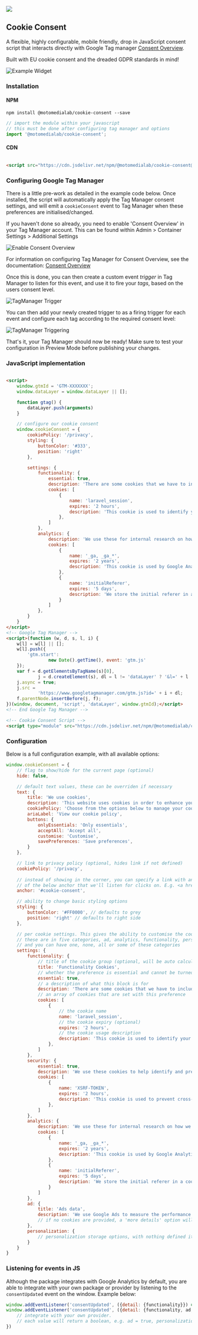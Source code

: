 [![](https://data.jsdelivr.com/v1/package/npm/@motomedialab/cookie-consent/badge)](https://www.jsdelivr.com/package/npm/@motomedialab/cookie-consent)

## Cookie Consent

A flexible, highly configurable, mobile friendly, drop in JavaScript consent script that interacts directly with Google
Tag
manager [Consent Overview](https://support.google.com/tagmanager/answer/10718549?hl=en).

Built with EU cookie consent and the dreaded GDPR standards in mind!

![Example Widget](https://mtcm-public.s3.eu-west-2.amazonaws.com/packages/%40motomedialab/cookie-consent/recording.gif)

### Installation

#### NPM

`npm install @motomedialab/cookie-consent --save`

```javascript
// import the module within your javascript
// this must be done after configuring tag manager and options
import '@motomedialab/cookie-consent';
```

#### CDN

```html

<script src="https://cdn.jsdelivr.net/npm/@motomedialab/cookie-consent@latest" type="module"></script>
```

### Configuring Google Tag Manager

There is a little pre-work as detailed in the example code below. Once installed, the script will automatically apply
the Tag Manager consent settings, and will emit a `cookieConsent` event to Tag Manager when these preferences
are initialised/changed.

If you haven't done so already, you need to enable 'Consent Overview' in your Tag Manager account. This can be found
within Admin > Container Settings > Additional Settings

![Enable Consent Overview](https://mtcm-public.s3.eu-west-2.amazonaws.com/packages/%40motomedialab/cookie-consent/enable-consent-overview.png)

For information on configuring Tag Manager for Consent Overview, see the
documentation: [Consent Overview](https://support.google.com/tagmanager/answer/10718549?hl=en)

Once this is done, you can then create a custom event *trigger* in Tag Manager to listen for this event, and use it to
fire your *tags*, based on the users consent level.

![TagManager Trigger](https://mtcm-public.s3.eu-west-2.amazonaws.com/packages/%40motomedialab/cookie-consent/trigger.png)

You can then add your newly created trigger to as a firing trigger for each event and configure each tag according to
the required consent level:

![TagManager Triggering](https://mtcm-public.s3.eu-west-2.amazonaws.com/packages/%40motomedialab/cookie-consent/triggering.png)

That's it, your Tag Manager should now be ready! Make sure to test your configuration in Preview Mode before publishing
your changes.

### JavaScript implementation

```html

<script>
    window.gtmId = 'GTM-XXXXXXX';
    window.dataLayer = window.dataLayer || [];

    function gtag() {
        dataLayer.push(arguments)
    }

    // configure our cookie consent
    window.cookieConsent = {
        cookiePolicy: '/privacy',
        styling: {
            buttonColor: '#333',
            position: 'right'
        },

        settings: {
            functionality: {
                essential: true,
                description: 'There are some cookies that we have to include in order for certain web pages to function. For this reason, they do not require your consent.',
                cookies: [
                    {
                        name: 'laravel_session',
                        expires: '2 hours',
                        description: 'This cookie is used to identify your unique session on the website.',
                    },
                ]
            },
            analytics: {
                description: 'We use these for internal research on how we can improve the service we provide for all our users. These cookies assess how you interact with our website.',
                cookies: [
                    {
                        name: '_ga, _ga_*',
                        expires: '2 years',
                        description: 'This cookie is used by Google Analytics to distinguish unique users by assigning a randomly generated number as a client identifier. It is included in each page request in a site and used to calculate visitor, session and campaign data for the sites analytics reports.',
                    },
                    {
                        name: 'initialReferer',
                        expires: '5 days',
                        description: 'We store the initial referer in a cookie to help us understand how users find our website.'
                    }
                ]
            },
        }
    }
</script>
<!-- Google Tag Manager -->
<script>(function (w, d, s, l, i) {
    w[l] = w[l] || [];
    w[l].push({
        'gtm.start':
                new Date().getTime(), event: 'gtm.js'
    });
    var f = d.getElementsByTagName(s)[0],
            j = d.createElement(s), dl = l != 'dataLayer' ? '&l=' + l : '';
    j.async = true;
    j.src =
            'https://www.googletagmanager.com/gtm.js?id=' + i + dl;
    f.parentNode.insertBefore(j, f);
})(window, document, 'script', 'dataLayer', window.gtmId);</script>
<!-- End Google Tag Manager -->

<!-- Cookie Consent Script -->
<script type="module" src="https://cdn.jsdelivr.net/npm/@motomedialab/cookie-consent@latest/dist/index.js"></script>
```

### Configuration

Below is a full configuration example, with all available options:

```javascript
window.cookieConsent = {
    // flag to show/hide for the current page (optional)
    hide: false,

    // default text values, these can be overriden if necessary
    text: {
        title: 'We use cookies',
        description: 'This website uses cookies in order to enhance your overall user experience.',
        cookiePolicy: 'Choose from the options below to manage your cookie preferences. :link(Click here) to read our cookie/privacy policy.',
        ariaLabel: 'View our cookie policy',
        buttons: {
            onlyEssentials: 'Only essentials',
            acceptAll: 'Accept all',
            customise: 'Customise',
            savePreferences: 'Save preferences',
        }
    },

    // link to privacy policy (optional, hides link if not defined)
    cookiePolicy: '/privacy',
    
    // instead of showing in the corner, you can specify a link with an href
    // of the below anchor that we'll listen for clicks on. E.g. <a href="#cookie-consent">Privacy Policy</a>
    anchor: '#cookie-consent',

    // ability to change basic styling options
    styling: {
        buttonColor: '#FF0000', // defaults to grey
        position: 'right' // defaults to right side
    },

    // per cookie settings. This gives the ability to customise the cookie settings
    // these are in five categories, ad, analytics, functionality, personalization & security
    // and you can have one, none, all or some of these categories
    settings: {
        functionality: {
            // title of the cookie group (optional, will be auto calculated by default)
            title: 'Functionality Cookies',
            // whether the preference is essential and cannot be turned off (optional, false by default)
            essential: true,
            // a description of what this block is for
            description: 'There are some cookies that we have to include in order for certain web pages to function. For this reason, they do not require your consent.',
            // an array of cookies that are set with this preference
            cookies: [
                {
                    // the cookie name
                    name: 'laravel_session',
                    // the cookie expiry (optional)
                    expires: '2 hours',
                    // the cookie usage description
                    description: 'This cookie is used to identify your unique session on the website.',
                },
            ]
        },
        security: {
            essential: true,
            description: 'We use these cookies to help identify and prevent potential security risks. For this reason, they do not require your consent.',
            cookies: [
                {
                    name: 'XSRF-TOKEN',
                    expires: '2 hours',
                    description: 'This cookie is used to prevent cross-site request forgery (CSRF) attacks.',
                },
            ]
        },
        analytics: {
            description: 'We use these for internal research on how we can improve the service we provide for all our users. These cookies assess how you interact with our website.',
            cookies: [
                {
                    name: '_ga, _ga_*',
                    expires: '2 years',
                    description: 'This cookie is used by Google Analytics to distinguish unique users by assigning a randomly generated number as a client identifier. It is included in each page request in a site and used to calculate visitor, session and campaign data for the sites analytics reports.',
                },
                {
                    name: 'initialReferer',
                    expires: '5 days',
                    description: 'We store the initial referer in a cookie to help us understand how users find our website.'
                }
            ]
        },
        ad: {
            title: 'Ads data',
            description: 'We use Google Ads to measure the performance of our advertising campaigns and to provide advertising based on visitors\' interests. We do not use cookies to collect personal information.',
            // if no cookies are provided, a 'more details' option will be hidden for this preference
        },
        personalization: {
            // personalization storage options, with nothing defined it'll simply show as 'Personalization cookies' with a toggle
        }
    }
}
```

### Listening for events in JS

Although the package integrates with Google Analytics by default, you are able to integrate with your own package
or provider by listening to the `consentUpdated` event on the window. Example below:

```javascript
window.addEventListener('consentUpdated', ({detail: {functionality}}) => console.log(functionality))
window.addEventListener('consentUpdated', ({detail: {functionality, ad, analytics, personalization, security}}) => {
    // integrate with your own provider.
    // each value will return a boolean, e.g. ad = true, personalization = false
})
```